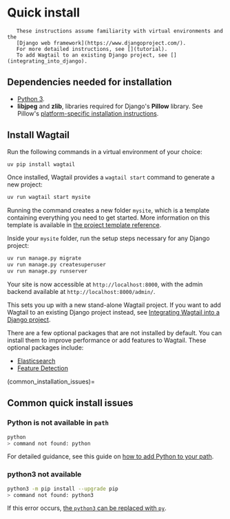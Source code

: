 # Quick install

```{note}
   These instructions assume familiarity with virtual environments and the
   [Django web framework](https://www.djangoproject.com/).
   For more detailed instructions, see [](tutorial).
   To add Wagtail to an existing Django project, see [](integrating_into_django).
```

## Dependencies needed for installation

-   [Python 3](https://www.python.org/downloads/).
-   **libjpeg** and **zlib**, libraries required for Django's **Pillow** library.
    See Pillow's [platform-specific installation instructions](https://pillow.readthedocs.io/en/stable/installation/building-from-source.html#external-libraries).

## Install Wagtail

Run the following commands in a virtual environment of your choice:

```sh
uv pip install wagtail
```

Once installed, Wagtail provides a `wagtail start` command to generate a new project:

```sh
uv run wagtail start mysite
```

Running the command creates a new folder `mysite`, which is a template containing everything you need to get started.
More information on this template is available in [the project template reference](/reference/project_template).

Inside your `mysite` folder, run the setup steps necessary for any Django project:

```sh
uv run manage.py migrate
uv run manage.py createsuperuser
uv run manage.py runserver
```

Your site is now accessible at `http://localhost:8000`, with the admin backend available at `http://localhost:8000/admin/`.

This sets you up with a new stand-alone Wagtail project.
If you want to add Wagtail to an existing Django project instead, see [Integrating Wagtail into a Django project](/getting_started/integrating_into_django).

There are a few optional packages that are not installed by default. You can install them to improve performance or add features to Wagtail. These optional packages include:

-   [Elasticsearch](wagtailsearch_backends_elasticsearch)
-   [Feature Detection](image_feature_detection)

(common_installation_issues)=

## Common quick install issues

### Python is not available in `path`

```sh
python
> command not found: python
```

For detailed guidance, see this guide on [how to add Python to your path](https://realpython.com/add-python-to-path/).

### python3 not available

```sh
python3 -m pip install --upgrade pip
> command not found: python3
```

If this error occurs, [the `python3` can be replaced with `py`](inv:python#faq-run-program-under-windows).
